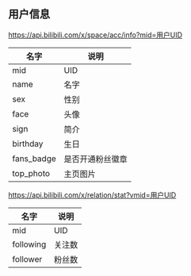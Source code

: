 ## 用户信息

https://api.bilibili.com/x/space/acc/info?mid=用户UID

|名字|说明|
|----|----|
|mid|UID|
|name|名字|
|sex|性别|
|face|头像|
|sign|简介|
|birthday|生日|
|fans_badge|是否开通粉丝徽章|
|top_photo|主页图片|

https://api.bilibili.com/x/relation/stat?vmid=用户UID

|名字|说明|
|----|----|
|mid|UID|
|following|关注数|
|follower|粉丝数|

